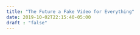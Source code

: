 ```yaml
---
title: "The Future a Fake Video for Everything"
date: 2019-10-02T22:15:40-05:00
draft : "false"
---
```

